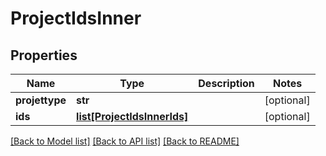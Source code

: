 # ProjectIdsInner

## Properties
Name | Type | Description | Notes
------------ | ------------- | ------------- | -------------
**projettype** | **str** |  | [optional] 
**ids** | [**list[ProjectIdsInnerIds]**](ProjectIdsInnerIds.md) |  | [optional] 

[[Back to Model list]](../README.md#documentation-for-models) [[Back to API list]](../README.md#documentation-for-api-endpoints) [[Back to README]](../README.md)

